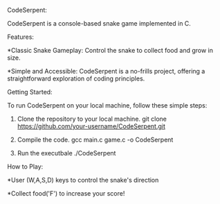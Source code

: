CodeSerpent:

CodeSerpent is a console-based snake game implemented in C.

Features:

*Classic Snake Gameplay: Control the snake to collect food and grow in size.

*Simple and Accessible: CodeSerpent is a no-frills project, offering a straightforward exploration of coding principles.

Getting Started:

To run CodeSerpent on your local machine, follow these simple steps:

1. Clone the repository to your local machine.
   git clone https://github.com/your-username/CodeSerpent.git

2. Compile the code.
    gcc main.c game.c -o CodeSerpent

3. Run the executbale
    ./CodeSerpent

How to Play:

*User (W,A,S,D) keys to control the snake's direction

*Collect food('F') to increase your score!


